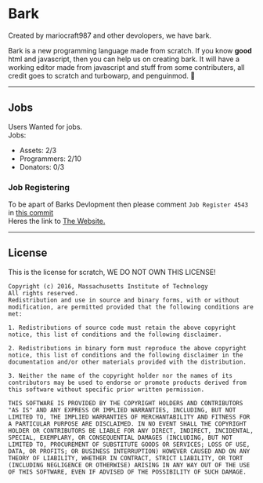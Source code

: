 # Bark
Created by mariocraft987 and other devolopers, we have bark.

Bark is a new programming language made from scratch. If you know <b>good</b> html and javascript, then you can help us on creating bark.
It will have a working editor made from javascript and stuff from some contributers,
all credit goes to scratch and turbowarp, and penguinmod. &#128054;
<hr>

## Jobs
Users Wanted for jobs.<br/>
Jobs: <br/>
- Assets: 2/3<br/>
- Programmers: 2/10<br/>
- Donators: 0/3<br/>

### Job Registering
To be apart of Barks Devlopment then please comment `Job Register 4543` in <a href="https://github.com/Mariocraft987/bark.github.io/commit/5644df6ebc5aa7ea7b611141a265ff7c17712c5e">this commit</a>
<br/>Heres the link to <a href="https://mariocraft987.github.io/bark.github.io/Home.html">The Website.</a>

<hr>

## License
This is the license for scratch, WE DO NOT OWN THIS LICENSE!

```
Copyright (c) 2016, Massachusetts Institute of Technology
All rights reserved.
Redistribution and use in source and binary forms, with or without modification, are permitted provided that the following conditions are met:

1. Redistributions of source code must retain the above copyright notice, this list of conditions and the following disclaimer.

2. Redistributions in binary form must reproduce the above copyright notice, this list of conditions and the following disclaimer in the documentation and/or other materials provided with the distribution.

3. Neither the name of the copyright holder nor the names of its contributors may be used to endorse or promote products derived from this software without specific prior written permission.

THIS SOFTWARE IS PROVIDED BY THE COPYRIGHT HOLDERS AND CONTRIBUTORS "AS IS" AND ANY EXPRESS OR IMPLIED WARRANTIES, INCLUDING, BUT NOT LIMITED TO, THE IMPLIED WARRANTIES OF MERCHANTABILITY AND FITNESS FOR A PARTICULAR PURPOSE ARE DISCLAIMED. IN NO EVENT SHALL THE COPYRIGHT HOLDER OR CONTRIBUTORS BE LIABLE FOR ANY DIRECT, INDIRECT, INCIDENTAL, SPECIAL, EXEMPLARY, OR CONSEQUENTIAL DAMAGES (INCLUDING, BUT NOT LIMITED TO, PROCUREMENT OF SUBSTITUTE GOODS OR SERVICES; LOSS OF USE, DATA, OR PROFITS; OR BUSINESS INTERRUPTION) HOWEVER CAUSED AND ON ANY THEORY OF LIABILITY, WHETHER IN CONTRACT, STRICT LIABILITY, OR TORT (INCLUDING NEGLIGENCE OR OTHERWISE) ARISING IN ANY WAY OUT OF THE USE OF THIS SOFTWARE, EVEN IF ADVISED OF THE POSSIBILITY OF SUCH DAMAGE.
```

<!-- bark is not affiliated of scratch or turbowarp nor penguin mod and all credit goes to these founding orginizations and not any content should be used with permission,
please is they are created YET check out our terms of use and private policy --!>

